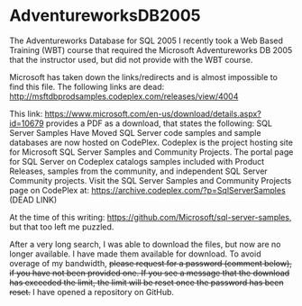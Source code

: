 # AdventureworksDB2005
The Adventureworks Database for SQL 2005
I recently took a Web Based Training (WBT) course that required the Microsoft Adventureworks DB 2005 that the instructor used, but did not provide with the WBT course.

Microsoft has taken down the links/redirects and is almost impossible to find this file. The following links are dead:
http://msftdbprodsamples.codeplex.com/releases/view/4004

This link:
https://www.microsoft.com/en-us/download/details.aspx?id=10679
provides a PDF as a download, that states the following:
SQL Server Samples Have Moved
SQL Server code samples and sample databases are now hosted on CodePlex. Codeplex is the project hosting site for Microsoft SQL Server Samples and Community Projects. The portal page for SQL Server on Codeplex catalogs samples included with Product Releases, samples from the community, and independent SQL Server Community projects. Visit the SQL Server Samples and Community Projects page on CodePlex at:
https://archive.codeplex.com/?p=SqlServerSamples (DEAD LINK)

At the time of this writing: https://github.com/Microsoft/sql-server-samples, but that too left me puzzled.

After a very long search, I was able to download the files, but now are no longer available. I have made them available for download. To avoid overage of my bandwidth, <strike>please request for a password (comment below), if you have not been provided one. If you see a message that the download has exceeded the limit, the limit will be reset once the password has been reset.</strike> I have opened a repository on GitHub.
